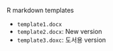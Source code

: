 R markdown templates

+ `template1.docx`
+ `template2.docx`: New version
+ `template3.doxc`: 도서용 version

